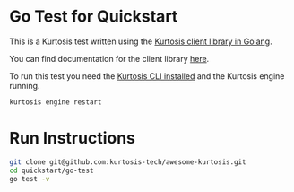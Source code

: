 # Go Test for Quickstart

This is a Kurtosis test written using the [Kurtosis client library in Golang](https://github.com/kurtosis-tech/kurtosis/tree/main/api/golang).

You can find documentation for the client library [here](https://docs.kurtosis.com/client-libs-reference).

To run this test you need the [Kurtosis CLI installed](https://docs.kurtosis.com/install) and the Kurtosis engine running.

```bash
kurtosis engine restart
```

# Run Instructions

```bash
git clone git@github.com:kurtosis-tech/awesome-kurtosis.git
cd quickstart/go-test
go test -v
```